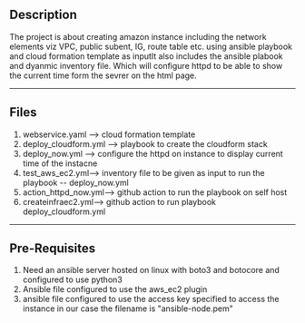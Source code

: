 
Description
----------------------------------------------------------------------------------------------------------------
The project is about creating amazon instance including the network elements viz VPC, public subent, IG, route table etc. using ansible playbook and cloud formation template as inputIt also includes the ansible plabook and dyanmic inventory file. Which will configure httpd to be able to show the current time form the sevrer on the html page.

-----------------------------------------------------------------
Files
-----------------------------

1. webservice.yaml --> cloud formation template
2. deploy_cloudform.yml --> playbook to create the cloudform stack
3. deploy_now.yml --> configure the httpd on instance to display current time of the instacne
4. test_aws_ec2.yml--> inventory file to be given as input to run the playbook -- deploy_now.yml
5. action_httpd_now.yml--> github action to run the playbook on self host
6. createinfraec2.yml--> github action to run playbook deploy_cloudform.yml

------------------------------------------------------------------------
Pre-Requisites
------------------------------------------------------------------------
1. Need an ansible server hosted on linux with boto3 and botocore  and configured to use python3 
2. Ansible file configured to use the aws_ec2 plugin
3. ansible file configured  to use the access key specified to access the instance in our case the filename is "ansible-node.pem"





